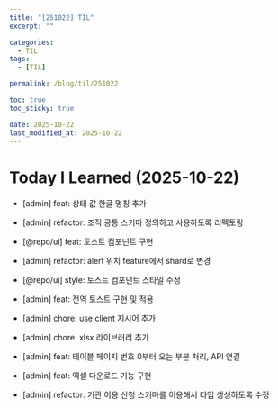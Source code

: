 ```yaml
---
title: "[251022] TIL"
excerpt: ""

categories:
  - TIL
tags:
  - [TIL]

permalink: /blog/til/251022

toc: true
toc_sticky: true

date: 2025-10-22
last_modified_at: 2025-10-22
---
```


# Today I Learned (2025-10-22)

- [admin] feat: 상태 값 한글 명칭 추가

- [admin] refactor: 조직 공통 스키마 정의하고 사용하도록 리펙토링

- [@repo/ui] feat: 토스트 컴포넌트 구현

- [admin] refactor: alert 위치 feature에서 shard로 변경

- [@repo/ui] style: 토스트 컴포넌트 스타일 수정

- [admin] feat: 전역 토스트 구현 및 적용

- [admin] chore: use client 지시어 추가

- [admin] chore: xlsx 라이브러리 추가

- [admin] feat: 테이블 페이지 번호 0부터 오는 부분 처리, API 연결

- [admin] feat: 엑셀 다운로드 기능 구현

- [admin] refactor: 기관 이용 신청 스키마를 이용해서 타입 생성하도록 수정
